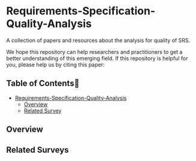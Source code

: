 # Requirements-Specification-Quality-Analysis

A collection of papers and resources about the analysis for quality of SRS.



We hope this repository can help researchers and practitioners to get a better understanding of this emerging field. If this repository is helpful for you, please help us by citing this paper:


## Table of Contents📇
- [Requirements-Specification-Quality-Analysis](#Requirements-Specification-Quality-Analysis)
  - [Overview](#overview)
  - [Related Survey](#related-surverys)
  



## Overview





## Related Surveys

